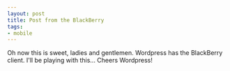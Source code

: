 ```yaml
---
layout: post
title: Post from the BlackBerry
tags:
- mobile
---
```

Oh now this is sweet, ladies and gentlemen. Wordpress has the BlackBerry client. I'll be playing with this... Cheers Wordpress!
